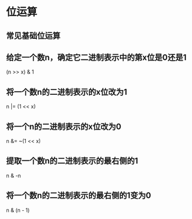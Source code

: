 # 位运算
## 常见基础位运算
## 给定一个数n，确定它二进制表示中的第x位是0还是1
(n >> x) & 1
## 将一个数n的二进制表示的x位改为1
n |= (1 << x)
## 将一个n的二进制表示的x位改为0
n &= ~(1 << x)
## 提取一个数n的二进制表示的最右侧的1
n & -n
## 将一个数n的二进制表示的最右侧的1变为0
n & (n - 1)
